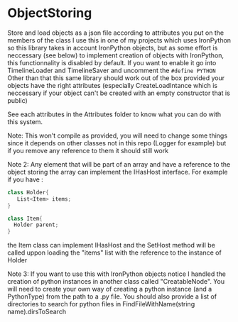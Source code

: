 # ObjectStoring
Store and load objects as a json file according to attributes you put on the members of the class
I use this in one of my projects which uses IronPython so this library takes in account IronPython objects, but as some effort is neccessary (see below) 
to implement creation of objects with IronPython, this functionnality is disabled by default. If you want to enable it go into TimelineLoader and TimelineSaver
and uncomment the `#define PYTHON`
Other than that this same library should work out of the box provided your objects have the right attributes (especially CreateLoadIntance which is neccessary 
if your object can't be created with an empty constructor that is public)

See each attributes in the Attributes folder to know what you can do with this system.

Note: 
This won't compile as provided, you will need to change some things since it depends on other classes not in this repo
(Logger for example) but if you remove any reference to them it should still work

Note 2: 
Any element that will be part of an array and have a reference to the object storing the array can implement the IHasHost interface. 
For example if you have :

```c#
class Holder{
   List<Item> items;
}

class Item{
  Holder parent;
}
```

the Item class can implement IHasHost and the SetHost method will be called uppon loading the "items" list with the reference to the instance of Holder

Note 3:
If you want to use this with IronPython objects notice I handled the creation of python instances in another class called "CreatableNode". 
You will need to create your own way of creating a python instance (and a PythonType) from the path to a .py file.
You should also provide a list of directories to search for python files in FindFileWithName(string name).dirsToSearch


